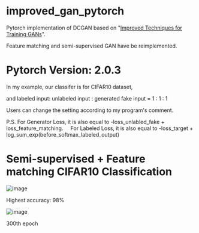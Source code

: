 # improved_gan_pytorch
Pytorch implementation of DCGAN based on "[Improved Techniques for Training GANs](http://arxiv.org/abs/1606.03498)".

Feature matching and semi-supervised GAN have be reimplemented.

# Pytorch Version: 2.0.3

In my example, our classifer is for CIFAR10 dataset,

and labeled input: unlabeled input : generated fake input = 1 : 1 : 1

Users can change the setting according to my program's comment.

P.S. For Generator Loss, it is also equal to -loss_unlabled_fake + loss_feature_matching.
     For Labeled Loss, it is also equal to -loss_target + log_sum_exp(before_softmax_labeled_output)

# Semi-supervised + Feature matching CIFAR10 Classification

![image](https://github.com/eli5168/improved_gan_pytorch/blob/master/acc.png)

Highest accuracy: 98%

![image](https://github.com/eli5168/improved_gan_pytorch/blob/master/fake_samples_epoch_300.png)

300th epoch
